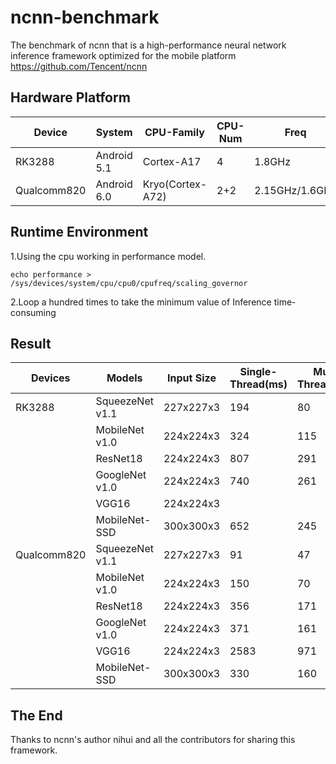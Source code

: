 # ncnn-benchmark
The benchmark of ncnn that is a high-performance neural network inference framework optimized for the mobile platform
https://github.com/Tencent/ncnn
## Hardware Platform
|Device|System|CPU-Family|CPU-Num|Freq|
|------|------|----------|-------|----|
|RK3288|Android 5.1|Cortex-A17|4|1.8GHz|
|Qualcomm820|Android 6.0|Kryo(Cortex-A72)|2+2|2.15GHz/1.6GHz|
## Runtime Environment
1.Using the cpu working in performance model.  
```
echo performance > /sys/devices/system/cpu/cpu0/cpufreq/scaling_governor
```
2.Loop a hundred times to take the minimum value of Inference time-consuming
## Result
|Devices|Models|Input Size|Single-Thread(ms)|Multi-Threads(ms)|
|-------|------|----------|-----------------|-----------------|
|RK3288|SqueezeNet v1.1|227x227x3|194|80|
|       |MobileNet v1.0|224x224x3|324|115|
|       |ResNet18|224x224x3|807|291|
|       |GoogleNet v1.0|224x224x3|740|261|
|       |VGG16|224x224x3|
|       |MobileNet-SSD|300x300x3|652|245|
|Qualcomm820|SqueezeNet v1.1|227x227x3|91|47|
|       |MobileNet v1.0|224x224x3|150|70|
|       |ResNet18|224x224x3|356|171|
|       |GoogleNet v1.0|224x224x3|371|161|
|       |VGG16|224x224x3|2583|971|
|       |MobileNet-SSD|300x300x3|330|160|
## The End
Thanks to ncnn's author nihui and all the contributors for sharing this framework.
